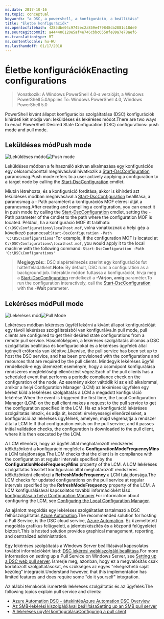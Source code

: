```yaml
---
ms.date: 2017-10-16
ms.topic: conceptual
keywords: "a DSC, a powershell, a konfiguráció, a beállítása"
title: "Életbe konfigurációk"
ms.openlocfilehash: 4285dbe04c9745ec2a859e479848da2881c18de0
ms.sourcegitcommit: a444406120e5af4e746cbbc0558fe89a7e78aef6
ms.translationtype: MT
ms.contentlocale: hu-HU
ms.lasthandoff: 01/17/2018
---
```

# <a name="enacting-configurations"></a><span data-ttu-id="70963-103">Életbe konfigurációk</span><span class="sxs-lookup"><span data-stu-id="70963-103">Enacting configurations</span></span>

><span data-ttu-id="70963-104">Vonatkozik: A Windows PowerShell 4.0-s verzióját, a Windows PowerShell 5.0</span><span class="sxs-lookup"><span data-stu-id="70963-104">Applies To: Windows PowerShell 4.0, Windows PowerShell 5.0</span></span>

<span data-ttu-id="70963-105">PowerShell kívánt állapot konfigurációs szolgáltatása (DSC) konfigurációk kihirdeti két módja van: leküldéses és lekéréses módot.</span><span class="sxs-lookup"><span data-stu-id="70963-105">There are two ways to enact PowerShell Desired State Configuration (DSC) configurations: push mode and pull mode.</span></span>

## <a name="push-mode"></a><span data-ttu-id="70963-106">Leküldéses mód</span><span class="sxs-lookup"><span data-stu-id="70963-106">Push mode</span></span>

<span data-ttu-id="70963-107">![Leküldéses módot](images/pushModel.png "leküldés üzemmód működése")</span><span class="sxs-lookup"><span data-stu-id="70963-107">![Push mode](images/pushModel.png "How push mode works")</span></span>

<span data-ttu-id="70963-108">Leküldéses módban a felhasználó aktívan alkalmazása egy konfigurációs egy célcsomóponttal meghívásával hivatkozik a [Start-DscConfiguration](https://technet.microsoft.com/en-us/library/dn521623.aspx) parancsmag.</span><span class="sxs-lookup"><span data-stu-id="70963-108">Push mode refers to a user actively applying a configuration to a target node by calling the [Start-DscConfiguration](https://technet.microsoft.com/en-us/library/dn521623.aspx) cmdlet.</span></span>

<span data-ttu-id="70963-109">Miután létrehozta, és a konfiguráció fordítása, akkor is kihirdeti azt leküldéses módban meghívásával a [Start-DscConfiguration](https://technet.microsoft.com/en-us/library/dn521623.aspx) beállítása, a parancsmag a - Path paramétert a konfigurációs MOF elérési útját a parancsmag.</span><span class="sxs-lookup"><span data-stu-id="70963-109">After creating and compiling a configuration, you can enact it in push mode by calling the [Start-DscConfiguration](https://technet.microsoft.com/en-us/library/dn521623.aspx) cmdlet, setting the -Path parameter of the cmdlet to the path where the configuration MOF is located.</span></span>
<span data-ttu-id="70963-110">Például, ha a konfiguráció MOF itt található: `C:\DSC\Configurations\localhost.mof`, volna vonatkoznak a helyi gép a következő paranccsal:`Start-DscConfiguration -Path 'C:\DSC\Configurations'`</span><span class="sxs-lookup"><span data-stu-id="70963-110">For example, if the configuration MOF is located at `C:\DSC\Configurations\localhost.mof`, you would apply it to the local machine with the following command: `Start-DscConfiguration -Path 'C:\DSC\Configurations'`</span></span>

> <span data-ttu-id="70963-111">__Megjegyzés:__: DSC alapértelmezés szerint egy konfigurációs fut háttérfeladatként.</span><span class="sxs-lookup"><span data-stu-id="70963-111">__Note__: By default, DSC runs a configuration as a background job.</span></span> <span data-ttu-id="70963-112">Interaktív módon futtassa a konfigurációt, hívja meg a [Start-DscConfiguration](https://technet.microsoft.com/library/dn521623.aspx) rendelkező a __-Várjon, amíg__ paraméter.</span><span class="sxs-lookup"><span data-stu-id="70963-112">To run the configuration interactively, call the [Start-DscConfiguration](https://technet.microsoft.com/library/dn521623.aspx) with the __-Wait__ parameter.</span></span>

## <a name="pull-mode"></a><span data-ttu-id="70963-113">Lekéréses mód</span><span class="sxs-lookup"><span data-stu-id="70963-113">Pull mode</span></span>

<span data-ttu-id="70963-114">![Lekéréses mód](images/pullModel.png "lekéréses üzemmód működése")</span><span class="sxs-lookup"><span data-stu-id="70963-114">![Pull Mode](images/pullModel.png "How pull mode works")</span></span>

<span data-ttu-id="70963-115">Lekéréses módban lekéréses ügyfél lekérni a kívánt állapot konfigurációját egy távoli lekéréses szolgáltatásból van konfigurálva.</span><span class="sxs-lookup"><span data-stu-id="70963-115">In pull mode, pull clients are configured to get their desired state configurations from a remote pull service.</span></span>
<span data-ttu-id="70963-116">Hasonlóképpen, a lekéréses szolgáltatás állomás a DSC szolgáltatás beállítása és konfigurációkat és a lekéréses ügyfelek által igényelt erőforrás van kiépítve.</span><span class="sxs-lookup"><span data-stu-id="70963-116">Likewise, the pull service has been set up to host the DSC service, and has been provisioned with the configurations and resources that are required by the pull clients.</span></span>
<span data-ttu-id="70963-117">Mindegyik lekéréses ügyfél rendelkezik-e egy ütemezett eseményre, hogy a csomópont konfigurálása rendszeres megfelelőségi ellenőrzést végez.</span><span class="sxs-lookup"><span data-stu-id="70963-117">Each of the pull clients has a scheduled event that performs a periodic compliance check on the configuration of the node.</span></span>
<span data-ttu-id="70963-118">Az esemény akkor váltódik ki az első alkalommal, amikor a helyi Configuration Manager (LCM) az lekéréses ügyfélen egy kérést küld a lekéréses szolgáltatás a LCM a megadott konfiguráció lekérése.</span><span class="sxs-lookup"><span data-stu-id="70963-118">When the event is triggered the first time, the Local Configuration Manager (LCM) on the pull client makes a request to the pull service to get the configuration specified in the LCM.</span></span>
<span data-ttu-id="70963-119">Ha ez a konfiguráció lekéréses szolgáltatás létezik, és adja át, kezdeti érvényességi ellenőrzéseket, a konfiguráció az lekéréses ügyfélnek, amelyen, majd végrehajtja a rendszer által a LCM le.</span><span class="sxs-lookup"><span data-stu-id="70963-119">If that configuration exists on the pull service, and it passes initial validation checks, the configuration is downloaded to the pull client, where it is then executed by the LCM.</span></span>

<span data-ttu-id="70963-120">A LCM ellenőrzi, hogy az ügyfél által meghatározott rendszeres időközönként a konfiguráció megfelel a **ConfigurationModeFrequencyMins** a LCM tulajdonsága.</span><span class="sxs-lookup"><span data-stu-id="70963-120">The LCM checks that the client is in compliance with the configuration at regular intervals specified by the **ConfigurationModeFrequencyMins** property of the LCM.</span></span>
<span data-ttu-id="70963-121">A LCM lekéréses szolgáltatás frissített konfiguráció által meghatározott rendszeres időközönként ellenőrzi a **RefreshModeFrequency** a LCM tulajdonsága.</span><span class="sxs-lookup"><span data-stu-id="70963-121">The LCM checks for updated configurations on the pull service at regular intervals specified by the **RefreshModeFrequency** property of the LCM.</span></span>
<span data-ttu-id="70963-122">A LCM konfigurálásával kapcsolatos további információkért lásd: [konfigurálása a helyi Configuration Manager](metaConfig.md).</span><span class="sxs-lookup"><span data-stu-id="70963-122">For information about configuring the LCM, see [Configuring the Local Configuration Manager](metaConfig.md).</span></span>

<span data-ttu-id="70963-123">Az ajánlott megoldás egy lekéréses szolgáltatást tartalmazó a DSC felhőszolgáltatás [Azure Automation](https://azure.microsoft.com/en-us/services/automation/).</span><span class="sxs-lookup"><span data-stu-id="70963-123">The recommended solution for hosting a Pull Service, is the DSC cloud service, [Azure Automation](https://azure.microsoft.com/en-us/services/automation/).</span></span>
<span data-ttu-id="70963-124">Ez üzemeltetett megoldás grafikus felügyeleti, a jelentéskészítés és a központi felügyeletet biztosít.</span><span class="sxs-lookup"><span data-stu-id="70963-124">This is hosted solution provides graphical management, reporting, and centralized administration.</span></span>

<span data-ttu-id="70963-125">Egy lekéréses szolgáltatás a Windows Server beállításával kapcsolatos további információkért lásd: [DSC lekérési webkiszolgáló beállítása](pullServer.md).</span><span class="sxs-lookup"><span data-stu-id="70963-125">For more information on setting up a Pull Service on Windows Server, see [Setting up a DSC web pull server](pullServer.md).</span></span>
<span data-ttu-id="70963-126">Ismerje meg, azonban, hogy ez a megvalósítás csak korlátozott szolgáltatásokat, és szükséges az egyes "elvégezhető saját kezűleg" integráció.</span><span class="sxs-lookup"><span data-stu-id="70963-126">Understand however, that this implementation has limited features and does require some "do it yourself" integration.</span></span>

<span data-ttu-id="70963-127">Az alábbi témakörök ismertetik lekéréses szolgáltatás és az ügyfelek:</span><span class="sxs-lookup"><span data-stu-id="70963-127">The following topics explain pull service and clients:</span></span>

- [<span data-ttu-id="70963-128">Azure Automation DSC – áttekintés</span><span class="sxs-lookup"><span data-stu-id="70963-128">Azure Automation DSC Overview</span></span>](https://docs.microsoft.com/en-us/azure/automation/automation-dsc-overview)
- [<span data-ttu-id="70963-129">Az SMB-lekérési kiszolgálójával beállítása</span><span class="sxs-lookup"><span data-stu-id="70963-129">Setting up an SMB pull server</span></span>](pullServerSMB.md)
- [<span data-ttu-id="70963-130">A lekéréses ügyfél konfigurálása</span><span class="sxs-lookup"><span data-stu-id="70963-130">Configuring a pull client</span></span>](pullClientConfigID.md)
